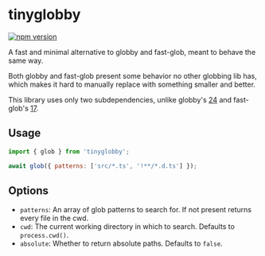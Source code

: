 # tinyglobby

<a href="https://www.npmjs.com/package/tinyglobby"><img src="https://img.shields.io/npm/v/tinyglobby.svg?maxAge=3600" alt="npm version" /></a>

A fast and minimal alternative to globby and fast-glob, meant to behave the same way.

Both globby and fast-glob present some behavior no other globbing lib has,
which makes it hard to manually replace with something smaller and better.

This library uses only two subdependencies, unlike globby's [24](https://npmgraph.js.org/?q=globby@14.0.4) and fast-glob's [17](https://npmgraph.js.org/?q=fast-glob@3.3.2).

## Usage

```js
import { glob } from 'tinyglobby';

await glob({ patterns: ['src/*.ts', '!**/*.d.ts'] });
```

## Options

- `patterns`: An array of glob patterns to search for. If not present returns every file in the cwd.
- `cwd`: The current working directory in which to search. Defaults to `process.cwd()`.
- `absolute`: Whether to return absolute paths. Defaults to `false`.
